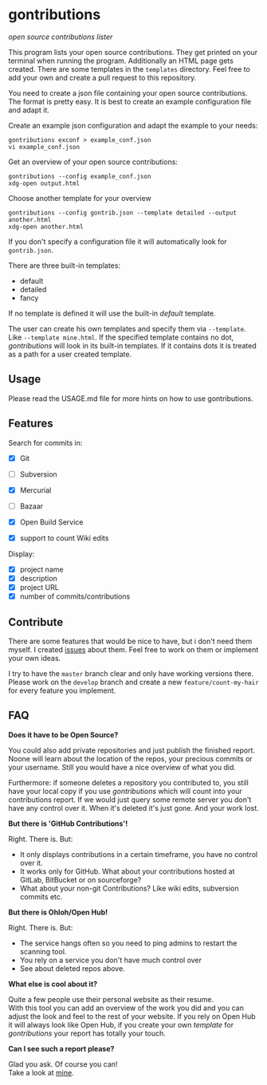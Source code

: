 # gontributions

*open source contributions lister*

This program lists your open source contributions.
They get printed on your terminal when running the program.
Additionally an HTML page gets created. There are some templates in the `templates` directory. Feel free to add your own and create a pull request to this repository.

You need to create a json file containing your open source contributions. The format is pretty easy. It is best to create an example configuration file and adapt it.

Create an example json configuration and adapt the example to your needs:

```
gontributions exconf > example_conf.json
vi example_conf.json
```

Get an overview of your open source contributions:

```
gontributions --config example_conf.json
xdg-open output.html
```

Choose another template for your overview

```
gontributions --config gontrib.json --template detailed --output another.html
xdg-open another.html
```

If you don't specify a configuration file it will automatically look for `gontrib.json`.

There are three built-in templates:
- default
- detailed
- fancy

If no template is defined it will use the built-in *default* template.

The user can create his own templates and specify them via `--template`.
Like `--template mine.html`.
If the specified template contains no dot, *gontributions* will look in its built-in templates. If it contains dots it is treated as a path for a user created template.

## Usage
Please read the USAGE.md file for more hints on how to use gontributions.

## Features
Search for commits in:
- [x] Git
- [ ] Subversion
- [x] Mercurial
- [ ] Bazaar
- [x] Open Build Service

- [x] support to count Wiki edits

Display:
- [x] project name
- [x] description
- [x] project URL
- [x] number of commits/contributions

## Contribute
There are some features that would be nice to have, but i don't need them myself. I created [issues](https://github.com/jubalh/gontributions/issues) about them.
Feel free to work on them or implement your own ideas.

I try to have the `master` branch clear and only have working versions there. Please work on the `develop` branch and create a new `feature/count-my-hair` for every feature you implement.

## FAQ
**Does it have to be Open Source?**

You could also add private repositories and just publish the finished report. Noone will learn about the location of the repos, your precious commits or your username. Still you would have a nice overview of what you did.

Furthermore: if someone deletes a repository you contributed to, you still have your local copy if you use *gontributions* which will count into your contributions report. If we would just query some remote server you don't have any control over it. When it's deleted it's just gone. And your work lost.

**But there is 'GitHub Contributions'!**

Right. There is. But:

- It only displays contributions in a certain timeframe, you have no control over it.
- It works only for GitHub. What about your contributions hosted at GitLab, BitBucket or on sourceforge?
- What about your non-git Contributions? Like wiki edits, subversion commits etc.

**But there is Ohloh/Open Hub!**

Right. There is. But:

- The service hangs often so you need to ping admins to restart the scanning tool.
- You rely on a service you don't have much control over
- See about deleted repos above.

**What else is cool about it?**

Quite a few people use their personal website as their resume.  
With this tool you can add an overview of the work you did and you can adjust the look and feel to the rest of your website.
If you rely on Open Hub it will always look like Open Hub, if you create your own *template* for *gontributions* your report has totally your touch.

**Can I see such a report please?**

Glad you ask. Of course you can!  
Take a look at [mine](http://iodoru.org/gontrib.html).
